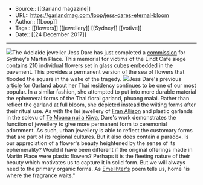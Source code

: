 ﻿
  * Source:: [[Garland magazine]]
  * URL:: https://garlandmag.com/loop/jess-dares-eternal-bloom
  * Author:: [[Loop]]
  * Tags:: [[flowers]] [[jewellery]] [[Sydney]] [[votive]]
  * Date:: [[24 December 2017]]


* * *
 
[![](https://garlandmag.com/wp-content/uploads/2017/12/DT-MemorialLayout-1024x724-300x212.jpg)](https://garlandmag.com/wp-content/uploads/2017/12/DT-MemorialLayout-1024x724.jpg)The Adelaide jeweller Jess Dare has just completed a [commission](http://www.cityartsydney.com.au/artwork/reflection/) for Sydney's Martin Place. This memorial for victims of the Lindt Cafe siege contains 210 individual flowers set in glass cubes embedded in the pavement. This provides a permanent version of the sea of flowers that flooded the square in the wake of the tragedy.
[![](https://garlandmag.com/wp-content/uploads/2017/12/NSW-Christmas-bush-in-cube_detail-1024x722-300x212.jpg)](https://garlandmag.com/wp-content/uploads/2017/12/NSW-Christmas-bush-in-cube_detail-1024x722.jpg)Jess Dare's previous [article](https://garlandmag.com/article/thailand-residency-a-string-of-flowers-a-sequence-of-events/) for Garland about her Thai residency continues to be one of our most popular. In a similar fashion, she attempted to put into more durable material the ephemeral forms of the Thai floral garland, phuang malai. Rather than reflect the garland at full bloom, she depicted instead the wilting forms after their ritual use.
As with the lei jewellery of [Fran Allison](https://garlandmag.com/article/the-lei-the-garland-and-the-daisy-chain/) and plastic garlands in the solevu of [Te Moana nui a Kiwa](https://garlandmag.com/article/te-moana-nui-a-kiwa/), Dare's work demonstrates the function of jewellery to give more permanent form to ceremonial adornment. As such, urban jewellery is able to reflect the customary forms that are part of its regional cultures. But it also does contain a paradox. Is our appreciation of a flower's beauty heightened by the sense of its ephemerality? Would it have been different if the original offerings made in Martin Place were plastic flowers? Perhaps it is the fleeting nature of their beauty which motivates us to capture it in solid form.
But we will always need to the primary organic forms. As [Emelihter's](https://garlandmag.com/article/elinpwur/) poem tells us, home "is where the fragrance waits."

